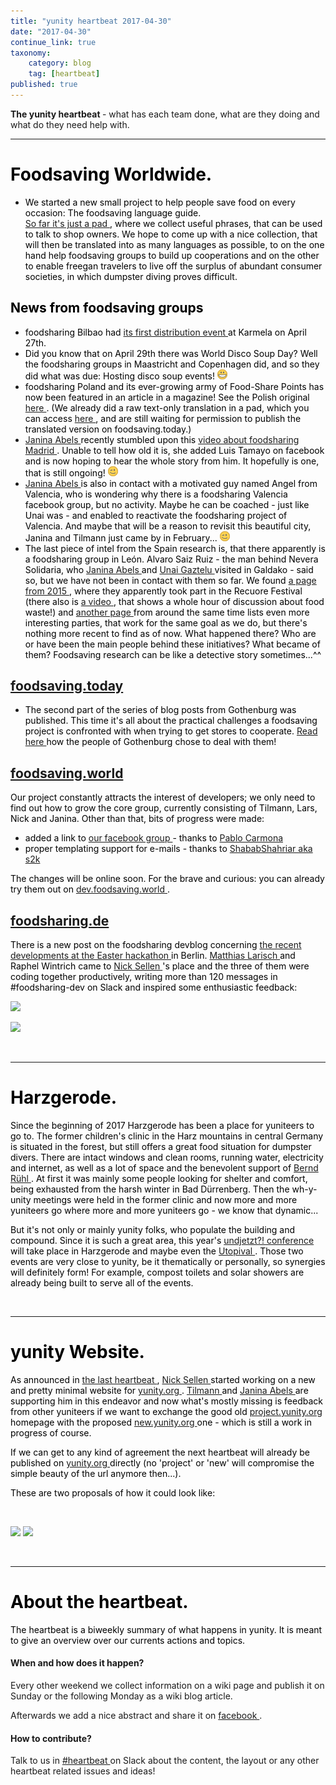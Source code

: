 ```yaml
---
title: "yunity heartbeat 2017-04-30"
date: "2017-04-30"
continue_link: true
taxonomy:
    category: blog
    tag: [heartbeat]
published: true
---
```


<div class="wiki-content">
 <p>
  <strong>
   The yunity heartbeat
  </strong>
  - what has each team done, what are they doing and what do they need help with.
 </p>
 <hr/>
 <h1 id="yunityheartbeat2017-04-30-FoodsavingWorldwide.">
  <span style="color: rgb(0,0,0);">
   <strong>
    Foodsaving Worldwide.
   </strong>
  </span>
 </h1>
 <ul>
  <li>
   <span style="color: rgb(0,0,0);">
    We started a new small project to help people save food on every occasion: The foodsaving language guide.
    <br/>
    <a class="external-link" href="https://pad.disroot.org/p/fslanguageguide" rel="nofollow">
     So far it's just a pad
    </a>
    , where we collect useful phrases, that can be used to talk to shop owners. We hope to come up with a nice collection, that will then be translated into as many languages as possible, to on the one hand help foodsaving groups to build up cooperations and on the other to enable freegan travelers to live off the surplus of abundant consumer societies, in which dumpster diving proves difficult.
   </span>
  </li>
 </ul>
 <h2 id="yunityheartbeat2017-04-30-Newsfromfoodsavinggroups">
  <span style="color: rgb(0,0,0);">
   News from foodsaving groups
  </span>
 </h2>
 <ul>
  <li>
   <span style="color: rgb(0,0,0);">
    foodsharing Bilbao had
    <a class="external-link" href="https://www.facebook.com/events/445975849075194/" rel="nofollow">
     its first distribution event
    </a>
    at Karmela on April 27th.
   </span>
  </li>
  <li>
   <span style="color: rgb(0,0,0);">
    Did you know that on April 29th there was World Disco Soup Day? Well the foodsharing groups in Maastricht and Copenhagen did, and so they did what was due: Hosting disco soup events!
    <span class="confluence-embedded-file-wrapper">
     <img alt="(big grin)" class="confluence-embedded-image emoticon emoticon-laugh confluence-external-resource" src="/user/themes/twentyfifteen/images/emoticons/biggrin.png"/>
    </span>
    <br/>
   </span>
  </li>
  <li>
   <span style="color: rgb(0,0,0);">
    foodsharing Poland and its ever-growing army of Food-Share Points has now been featured in an article in a magazine! See the Polish original
    <a class="external-link" href="http://cojestgrane24.wyborcza.pl/cjg24/1,13,21634177,147811,Jadlodzielnie-w-Polsce--Uczymy-sie-nie-wyrzucac-je.html" rel="nofollow">
     here
    </a>
    . (We already did a raw text-only translation in a pad, which you can access
    <a class="external-link" href="https://pad.riseup.net/p/fspolskaarticle" rel="nofollow">
     here
    </a>
    , and are still waiting for permission to publish the translated version on foodsaving.today.)
   </span>
  </li>
  <li>
   <span style="color: rgb(0,0,0);">
    <a class="confluence-userlink user-mention" data-base-url="https://yunity.atlassian.net/wiki" data-linked-resource-id="4227489" data-linked-resource-type="userinfo" data-linked-resource-version="2" data-username="Janina" href="https://yunity.atlassian.net/wiki/display/~Janina">
     Janina Abels
    </a>
    recently stumbled upon this
    <a class="external-link" href="http://laaventuradeaprender.educalab.es/-/foodsharing-espana" rel="nofollow">
     video about foodsharing Madrid
    </a>
    . Unable to tell how old it is, she added Luis Tamayo on facebook and is now hoping to hear the whole story from him. It hopefully is one, that is still ongoing!
    <span class="confluence-embedded-file-wrapper">
     <img alt="(wink)" class="confluence-embedded-image emoticon emoticon-wink confluence-external-resource" src="/user/themes/twentyfifteen/images/emoticons/wink.png"/>
    </span>
   </span>
  </li>
  <li>
   <span style="color: rgb(0,0,0);">
    <a class="confluence-userlink user-mention" data-base-url="https://yunity.atlassian.net/wiki" data-linked-resource-id="4227489" data-linked-resource-type="userinfo" data-linked-resource-version="2" data-username="Janina" href="https://yunity.atlassian.net/wiki/display/~Janina">
     Janina Abels
    </a>
    is also in contact with a motivated guy named Angel from Valencia, who is wondering why there is a foodsharing Valencia facebook group, but no activity. Maybe he can be coached - just like Unai was - and enabled to reactivate the foodsharing project of Valencia. And maybe that will be a reason to revisit this beautiful city, Janina and Tilmann just came by in February...
    <span class="confluence-embedded-file-wrapper">
     <img alt="(wink)" class="confluence-embedded-image emoticon emoticon-wink confluence-external-resource" src="/user/themes/twentyfifteen/images/emoticons/wink.png"/>
    </span>
   </span>
  </li>
  <li>
   <span style="color: rgb(0,0,0);">
    The last piece of intel from the Spain research is, that there apparently is a foodsharing group in León. Alvaro Saiz Ruiz - the man behind Nevera Solidaria, who
    <a class="confluence-userlink user-mention" data-base-url="https://yunity.atlassian.net/wiki" data-linked-resource-id="4227489" data-linked-resource-type="userinfo" data-linked-resource-version="2" data-username="Janina" href="https://yunity.atlassian.net/wiki/display/~Janina">
     Janina Abels
    </a>
    and
    <a class="confluence-userlink user-mention" data-base-url="https://yunity.atlassian.net/wiki" data-linked-resource-id="88808557" data-linked-resource-type="userinfo" data-linked-resource-version="1" data-username="Mettodo" href="https://yunity.atlassian.net/wiki/display/~Mettodo">
     Unai Gaztelu
    </a>
    visited in Galdako - said so, but we have not been in contact with them so far. We found
    <a class="external-link" href="http://www.recuore.com/foodsharing-leon/" rel="nofollow">
     a page from 2015
    </a>
    , where they apparently took part in the Recuore Festival (there also is
    <a class="external-link" href="https://www.youtube.com/watch?v=F8sUjt-B8DM" rel="nofollow">
     a video
    </a>
    , that shows a whole hour of discussion about food waste!) and
    <a class="external-link" href="https://www.deotramanera.co/ayudar/economicamente-dinero/foodsharing-disco-sopa-cuando-repartir-comida-es-cosa-todos" rel="nofollow">
     another page
    </a>
    from around the same time lists even more interesting parties, that work for the same goal as we do, but there's nothing more recent to find as of now. What happened there? Who are or have been the main people behind these initiatives? What became of them? Foodsaving research can be like a detective story sometimes...^^
    <br/>
   </span>
  </li>
 </ul>
 <h2 id="yunityheartbeat2017-04-30-foodsaving.today">
  <span style="color: rgb(0,0,0);">
   <a class="external-link" href="https://foodsaving.today/" rel="nofollow">
    foodsaving.today
   </a>
  </span>
 </h2>
 <ul>
  <li>
   <span style="color: rgb(0,0,0);">
    The second part of the series of blog posts from Gothenburg was published. This time it's all about the practical challenges a foodsaving project is confronted with when trying to get stores to cooperate.
    <a class="external-link" href="https://foodsaving.today/en/blog/2017/04/21/foodsharing-gothenburg-part2" rel="nofollow">
     Read here
    </a>
    how the people of Gothenburg chose to deal with them!
   </span>
  </li>
 </ul>
 <h2 id="yunityheartbeat2017-04-30-foodsaving.world">
  <span style="color: rgb(0,0,0);">
   <a class="external-link" href="https://foodsaving.world/" rel="nofollow">
    foodsaving.world
   </a>
  </span>
 </h2>
 <p>
  <span style="color: rgb(0,0,0);">
   Our project constantly attracts the interest of developers; we only need to find out how to grow the core group, currently consisting of Tilmann, Lars, Nick and Janina. Other than that,
   <span style="color: rgb(0,0,0);">
    bits of progress were made:
   </span>
  </span>
 </p>
 <ul>
  <li>
   <span style="color: rgb(0,0,0);">
    <span style="color: rgb(0,0,0);">
     added a link to
     <a class="external-link" href="https://www.facebook.com/groups/foodsaving.worldwide/" rel="nofollow">
      our facebook group
     </a>
     - thanks to
     <a class="external-link" href="https://github.com/PabloCarmona" rel="nofollow">
      Pablo Carmona
     </a>
    </span>
   </span>
  </li>
  <li>
   <span style="color: rgb(0,0,0);">
    <span style="color: rgb(0,0,0);">
     proper templating support for e-mails - thanks to
     <a class="external-link" href="https://github.com/ShababShahriar" rel="nofollow">
      ShababShahriar aka s2k
     </a>
    </span>
   </span>
  </li>
 </ul>
 <p>
  <span style="color: rgb(0,0,0);">
   <span style="color: rgb(0,0,0);">
    The changes will be online soon. For the brave and curious: you can already try them out on
    <a class="external-link" href="https://dev.foodsaving.world" rel="nofollow">
     dev.foodsaving.world
    </a>
    .
    <br/>
   </span>
  </span>
 </p>
 <h2 id="yunityheartbeat2017-04-30-foodsharing.de">
  <span style="color: rgb(0,0,0);">
   <a class="external-link" href="http://foodsharing.de" rel="nofollow">
    foodsharing.de
   </a>
  </span>
 </h2>
 <p>
  <span style="color: rgb(0,0,0);">
   There is a new post on the foodsharing devblog concerning
   <a class="external-link" href="https://devblog.foodsharing.de/2017/04/18/easter-foodsharing-hackathon.html" rel="nofollow">
    the recent developments at the Easter hackathon
   </a>
   in Berlin.
   <a class="confluence-userlink user-mention" data-base-url="https://yunity.atlassian.net/wiki" data-linked-resource-id="2981927" data-linked-resource-type="userinfo" data-linked-resource-version="2" data-username="matthias" href="https://yunity.atlassian.net/wiki/display/~matthias">
    Matthias Larisch
   </a>
   and Raphel Wintrich came to
   <a class="confluence-userlink user-mention" data-base-url="https://yunity.atlassian.net/wiki" data-linked-resource-id="917513" data-linked-resource-type="userinfo" data-linked-resource-version="3" data-username="nicksellen" href="https://yunity.atlassian.net/wiki/display/~nicksellen">
    Nick Sellen
   </a>
   's place and the three of them were coding together productively, writing more than 120 messages in #foodsharing-dev on Slack and inspired some enthusiastic feedback:
  </span>
 </p>
 <p>
  <span style="color: rgb(0,0,0);">
   <span class="confluence-embedded-file-wrapper">
    <span class="confluence-embedded-file-wrapper">
     <img class="confluence-embedded-image" src="2017-04-30/petertonnies_wow.png"/>
    </span>
   </span>
  </span>
 </p>
 <p>
  <span style="color: rgb(0,0,0);">
   <span class="confluence-embedded-file-wrapper">
    <span class="confluence-embedded-file-wrapper">
     <img class="confluence-embedded-image" src="2017-04-30/unicorned_wow.png"/>
    </span>
   </span>
   <br/>
  </span>
 </p>
 <p>
  <br/>
 </p>
 <hr/>
 <h1 id="yunityheartbeat2017-04-30-Harzgerode.">
  <span style="color: rgb(0,0,0);">
   <strong>
    Harzgerode.
   </strong>
  </span>
 </h1>
 <p>
  <span style="color: rgb(0,0,0);">
   Since the beginning of 2017 Harzgerode has been a place for yuniteers to go to. The former children's clinic in the Harz mountains in central Germany is situated in the forest, but still offers a great food situation for dumpster divers. There are intact windows and clean rooms, running water, electricity and internet, as well as a lot of space and the benevolent support of
   <a class="confluence-userlink user-mention" data-base-url="https://yunity.atlassian.net/wiki" data-linked-resource-id="75890724" data-linked-resource-type="userinfo" data-linked-resource-version="1" data-username="bernd" href="https://yunity.atlassian.net/wiki/display/~bernd">
    Bernd Rühl
   </a>
   . At first it was mainly some people looking for shelter and comfort, being exhausted from the harsh winter in Bad Dürrenberg. Then the wh-y-unity meetings were held in the former clinic and now more and more yuniteers go where more and more yuniteers go - we know that dynamic...
  </span>
 </p>
 <p>
  <span style="color: rgb(0,0,0);">
   But it's not only or mainly yunity folks, who populate the building and compound. Since it is such a great area, this year's
   <a class="external-link" href="http://www.undjetzt-konferenz.de/" rel="nofollow">
    undjetzt?! conference
   </a>
   will take place in Harzgerode and maybe even the
   <a class="external-link" href="http://www.utopival.org/" rel="nofollow">
    Utopival
   </a>
   . Those two events are very close to yunity, be it thematically or personally, so synergies will definitely form! For example, compost toilets and solar showers are already being built to serve all of the events.
   <br/>
  </span>
 </p>
 <p>
  <br/>
 </p>
 <hr/>
 <h1 id="yunityheartbeat2017-04-30-yunityWebsite.">
  <span style="color: rgb(0,0,0);">
   <strong>
    yunity Website.
   </strong>
  </span>
 </h1>
 <p>
  <span style="color: rgb(0,0,0);">
   As announced in
   <a href="https://yunity.atlassian.net/wiki/display/YUN/2017/04/16/yunity+heartbeat+2017-04-16" rel="nofollow">
    the last heartbeat
   </a>
   ,
   <a class="confluence-userlink user-mention" data-base-url="https://yunity.atlassian.net/wiki" data-linked-resource-id="917513" data-linked-resource-type="userinfo" data-linked-resource-version="3" data-username="nicksellen" href="https://yunity.atlassian.net/wiki/display/~nicksellen">
    Nick Sellen
   </a>
   started working on a new and pretty minimal website for
   <a class="external-link" href="http://yunity.org" rel="nofollow">
    yunity.org
   </a>
   .
   <strong>
   </strong>
   <a class="confluence-userlink user-mention" data-base-url="https://yunity.atlassian.net/wiki" data-linked-resource-id="4227118" data-linked-resource-type="userinfo" data-linked-resource-version="3" data-username="tiltec" href="https://yunity.atlassian.net/wiki/display/~tiltec">
    Tilmann
   </a>
   and
   <a class="confluence-userlink user-mention" data-base-url="https://yunity.atlassian.net/wiki" data-linked-resource-id="4227489" data-linked-resource-type="userinfo" data-linked-resource-version="2" data-username="Janina" href="https://yunity.atlassian.net/wiki/display/~Janina">
    Janina Abels
   </a>
   are supporting him in this endeavor and now what's mostly missing is feedback from other yuniteers if we want to exchange the good old
   <a class="external-link" href="https://project.yunity.org/" rel="nofollow">
    project.yunity.org
   </a>
   homepage with the proposed
   <a class="external-link" href="https://new.yunity.org/en" rel="nofollow">
    new.yunity.org
   </a>
   one - which is still a work in progress of course.
  </span>
 </p>
 <p>
  <span style="color: rgb(0,0,0);">
   If we can get to any kind of agreement the next heartbeat will already be published on
   <a class="external-link" href="http://yunity.org" rel="nofollow">
    yunity.org
   </a>
   directly (no 'project' or 'new' will compromise the simple beauty of the url anymore then...).
  </span>
 </p>
 <p>
  <span style="color: rgb(0,0,0);">
   These are two proposals of how it could look like:
  </span>
 </p>
 <p>
  <span style="color: rgb(0,0,0);">
   <br/>
  </span>
 </p>
 <p>
  <span class="confluence-embedded-file-wrapper confluence-embedded-manual-size">
   <span class="confluence-embedded-file-wrapper confluence-embedded-manual-size">
    <img class="confluence-embedded-image" height="250" src="2017-04-30/newyunityorg_white.png"/>
   </span>
  </span>
  <span class="confluence-embedded-file-wrapper confluence-embedded-manual-size">
   <span class="confluence-embedded-file-wrapper confluence-embedded-manual-size">
    <img class="confluence-embedded-image" height="250" src="2017-04-30/newyunityorg_brown.png"/>
   </span>
  </span>
 </p>
 <p>
  <br/>
 </p>
 <hr/>
 <h1 id="yunityheartbeat2017-04-30-Abouttheheartbeat.">
  <strong>
   <span style="color: rgb(0,0,0);">
    About the heartbeat.
   </span>
  </strong>
 </h1>
 <p>
  <span style="color: rgb(0,0,0);">
   The heartbeat is a biweekly summary of what happens in yunity. It is meant to give an overview over our currents actions and topics.
  </span>
 </p>
 <h4 id="yunityheartbeat2017-04-30-Whenandhowdoesithappen?">
  When and how does it happen?
 </h4>
 <p>
  Every other weekend we collect information on a wiki page and publish it on Sunday or the following Monday as a wiki blog article.
 </p>
 <p>
  Afterwards we add a nice abstract and share it on
  <a class="external-link" href="https://www.facebook.com/yunity.org/" rel="nofollow">
   facebook
  </a>
  .
 </p>
 <h4 id="yunityheartbeat2017-04-30-Howtocontribute?">
  How to contribute?
 </h4>
 <p>
  Talk to us in
  <a class="external-link" href="https://yunity.slack.com/messages/heartbeat/" rel="nofollow">
   #heartbeat
  </a>
  on Slack about the content, the layout or any other heartbeat related issues and ideas!
 </p>
</div>
